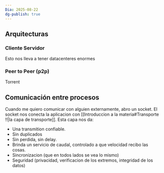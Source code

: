 ```yaml
---
Dia: 2025-08-22
dg-publish: true
---
```

## Arquitecturas 

### Cliente Servidor 
Esto nos lleva a tener datacenteres enormes

### Peer to Peer (p2p)
Torrent

## Comunicación entre procesos
Cuando me quiero comunicar con alguien externamente, abro un socket. El socket nos conecta la aplicacion con [[Introduccion a la materia#Transporte !!|la capa de transporte]]. 
Esta capa nos da:
- Una transmition confiable.
- Sin duplicados
- Sin perdida, sin delay.
- Brinda un servicio de caudal, controlado a que velocidad recibo las cosas.
- Sincronizacion (que en todos lados se vea lo mismo)
- Seguridad (privacidad, verificacion de los extremos, integridad de los datos)


